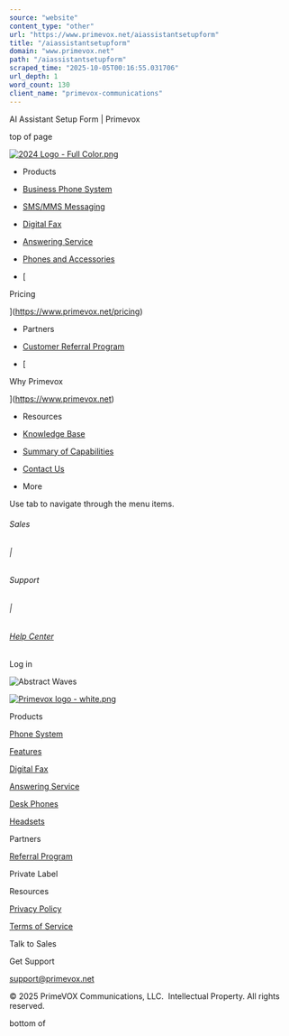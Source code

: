 ```yaml
---
source: "website"
content_type: "other"
url: "https://www.primevox.net/aiassistantsetupform"
title: "/aiassistantsetupform"
domain: "www.primevox.net"
path: "/aiassistantsetupform"
scraped_time: "2025-10-05T00:16:55.031706"
url_depth: 1
word_count: 130
client_name: "primevox-communications"
---
```


AI Assistant Setup Form | Primevox

top of page

[![2024 Logo - Full Color.png](https://static.wixstatic.com/media/d382db_5433804d887b46469b298a3a1f205cc7~mv2.png/v1/fill/w_160,h_46,al_c,q_85,usm_0.66_1.00_0.01,enc_avif,quality_auto/2024%20Logo%20-%20Full%20Color.png)](https://www.primevox.net)

*   Products

*   [Business Phone System](https://www.primevox.net/business-phone-system)
*   [SMS/MMS Messaging](https://www.primevox.net/business-phone-system)
*   [Digital Fax](https://www.primevox.net/business-phone-system)
*   [Answering Service](https://www.primevox.net/answering-service)
*   [Phones and Accessories](https://www.primevox.net/phones-and-accessories)
*   [

Pricing

](https://www.primevox.net/pricing)
*   Partners

*   [Customer Referral Program](https://www.primevox.net/customer-referral-program)
*   [

Why Primevox

](https://www.primevox.net)
*   Resources

*   [Knowledge Base](https://support.primevox.net)
*   [Summary of Capabilities](https://www.primevox.net/_files/ugd/d382db_4dd5aecf9447441e807eede3254b6181.pdf)
*   [Contact Us](https://www.primevox.net/contact-us)
*   More

Use tab to navigate through the menu items.

###### Sales
###### |

###### Support
###### |

###### [Help Center](https://support.primevox.net)

Log in

![Abstract Waves ](https://static.wixstatic.com/media/11062b_17f38841cd734c97b747ab9a5913f94c~mv2.jpg/v1/fill/w_147,h_52,al_c,q_80,usm_0.66_1.00_0.01,blur_2,enc_avif,quality_auto/11062b_17f38841cd734c97b747ab9a5913f94c~mv2.jpg)

[![Primevox logo - white.png](https://static.wixstatic.com/media/d382db_6ee58805026e4ae6a00a8c32f6decb90~mv2.png/v1/fill/w_222,h_64,al_c,q_85,usm_0.66_1.00_0.01,enc_avif,quality_auto/Primevox%20logo%20-%20white.png)](https://www.primevox.net)

Products

[Phone System](https://www.primevox.net/business-phone-system)

[Features](https://www.primevox.net/business-phone-system)

[Digital Fax](https://www.primevox.net/business-phone-system)

[Answering Service](https://www.primevox.net/answering-service)

[Desk Phones](https://www.primevox.net/phones-and-accessories)

[Headsets](https://www.primevox.net/phones-and-accessories)

Partners

[Referral Program](https://www.primevox.net/customer-referral-program)

Private Label

Resources

[Privacy Policy](https://www.primevox.net/privacy)

[Terms of Service](https://www.primevox.net/termsofservice)

Talk to Sales

Get Support

[support@primevox.net](mailto:support@primevox.net)

© 2025 PrimeVOX Communications, LLC.  Intellectual Property. All rights reserved.

bottom of